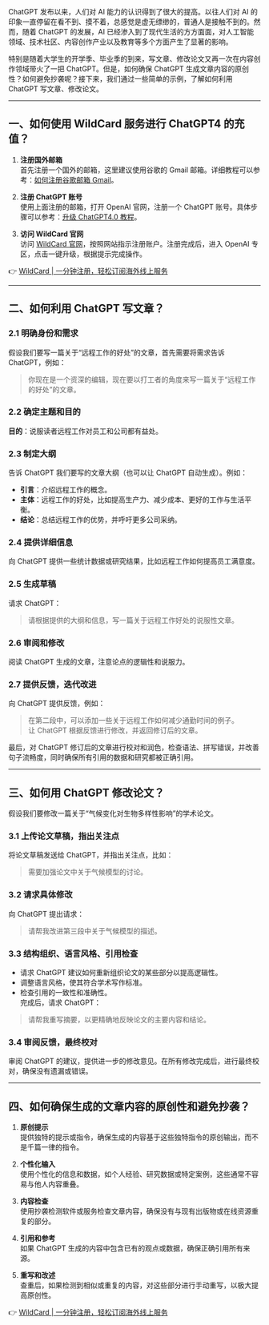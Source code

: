 ChatGPT 发布以来，人们对 AI 能力的认识得到了很大的提高。以往人们对 AI 的印象一直停留在看不到、摸不着，总感觉是虚无缥缈的，普通人是接触不到的。然而，随着 ChatGPT 的发展，AI 已经渗入到了现代生活的方方面面，对人工智能领域、技术社区、内容创作产业以及教育等多个方面产生了显著的影响。

特别是随着大学生的开学季、毕业季的到来，写文章、修改论文又再一次在内容创作领域带火了一把 ChatGPT。但是，如何确保 ChatGPT 生成文章内容的原创性？如何避免抄袭呢？接下来，我们通过一些简单的示例，了解如何利用 ChatGPT 写文章、修改论文。

---

## 一、如何使用 WildCard 服务进行 ChatGPT4 的充值？

1. **注册国外邮箱**  
   首先注册一个国外的邮箱，这里建议使用谷歌的 Gmail 邮箱。详细教程可以参考：[如何注册谷歌邮箱 Gmail](https://bit.ly/bewildcard)。

2. **注册 ChatGPT 账号**  
   使用上面注册的邮箱，打开 OpenAI 官网，注册一个 ChatGPT 账号。具体步骤可以参考：[升级 ChatGPT4.0 教程](https://bit.ly/bewildcard)。

3. **访问 WildCard 官网**  
   访问 [WildCard 官网](https://bit.ly/bewildcard)，按照网站指示注册账户。注册完成后，进入 OpenAI 专区，点击一键升级，根据提示完成操作。

👉 [WildCard | 一分钟注册，轻松订阅海外线上服务](https://bit.ly/bewildcard)

---

## 二、如何利用 ChatGPT 写文章？

### 2.1 明确身份和需求
假设我们要写一篇关于“远程工作的好处”的文章，首先需要将需求告诉 ChatGPT，例如：  
> 你现在是一个资深的编辑，现在要以打工者的角度来写一篇关于“远程工作的好处”的文章。

### 2.2 确定主题和目的
**目的**：说服读者远程工作对员工和公司都有益处。

### 2.3 制定大纲
告诉 ChatGPT 我们要写的文章大纲（也可以让 ChatGPT 自动生成）。例如：  
- **引言**：介绍远程工作的概念。  
- **主体**：远程工作的好处，比如提高生产力、减少成本、更好的工作与生活平衡。  
- **结论**：总结远程工作的优势，并呼吁更多公司采纳。

### 2.4 提供详细信息
向 ChatGPT 提供一些统计数据或研究结果，比如远程工作如何提高员工满意度。

### 2.5 生成草稿
请求 ChatGPT：  
> 请根据提供的大纲和信息，写一篇关于远程工作好处的说服性文章。

### 2.6 审阅和修改
阅读 ChatGPT 生成的文章，注意论点的逻辑性和说服力。

### 2.7 提供反馈，迭代改进
向 ChatGPT 提供反馈，例如：  
> 在第二段中，可以添加一些关于远程工作如何减少通勤时间的例子。  
让 ChatGPT 根据反馈进行修改，并返回修订后的文章。

最后，对 ChatGPT 修订后的文章进行校对和润色，检查语法、拼写错误，并改善句子流畅度，同时确保所有引用的数据和研究都被正确引用。

---

## 三、如何用 ChatGPT 修改论文？

假设我们要修改一篇关于“气候变化对生物多样性影响”的学术论文。

### 3.1 上传论文草稿，指出关注点
将论文草稿发送给 ChatGPT，并指出关注点，比如：  
> 需要加强论文中关于气候模型的讨论。

### 3.2 请求具体修改
向 ChatGPT 提出请求：  
> 请帮我改进第三段中关于气候模型的描述。

### 3.3 结构组织、语言风格、引用检查
- 请求 ChatGPT 建议如何重新组织论文的某些部分以提高逻辑性。  
- 调整语言风格，使其符合学术写作标准。  
- 检查引用的一致性和准确性。  
完成后，请求 ChatGPT：  
> 请帮我重写摘要，以更精确地反映论文的主要内容和结论。

### 3.4 审阅反馈，最终校对
审阅 ChatGPT 的建议，提供进一步的修改意见。在所有修改完成后，进行最终校对，确保没有遗漏或错误。

---

## 四、如何确保生成的文章内容的原创性和避免抄袭？

1. **原创提示**  
   提供独特的提示或指令，确保生成的内容基于这些独特指令的原创输出，而不是千篇一律的指令。

2. **个性化输入**  
   使用个性化的信息和数据，如个人经验、研究数据或特定案例，这些通常不容易与他人内容重叠。

3. **内容检查**  
   使用抄袭检测软件或服务检查文章内容，确保没有与现有出版物或在线资源重复的部分。

4. **引用和参考**  
   如果 ChatGPT 生成的内容中包含已有的观点或数据，确保正确引用所有来源。

5. **重写和改述**  
   查重后，如果检测到相似或重复的内容，对这些部分进行手动重写，以极大提高原创性。

👉 [WildCard | 一分钟注册，轻松订阅海外线上服务](https://bit.ly/bewildcard)